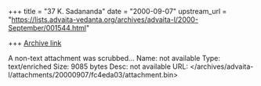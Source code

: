 +++
title = "37 K. Sadananda"
date = "2000-09-07"
upstream_url = "https://lists.advaita-vedanta.org/archives/advaita-l/2000-September/001544.html"

+++
[Archive link](https://lists.advaita-vedanta.org/archives/advaita-l/2000-September/001544.html)

A non-text attachment was scrubbed...
Name: not available
Type: text/enriched
Size: 9085 bytes
Desc: not available
URL: </archives/advaita-l/attachments/20000907/fc4eda03/attachment.bin>
